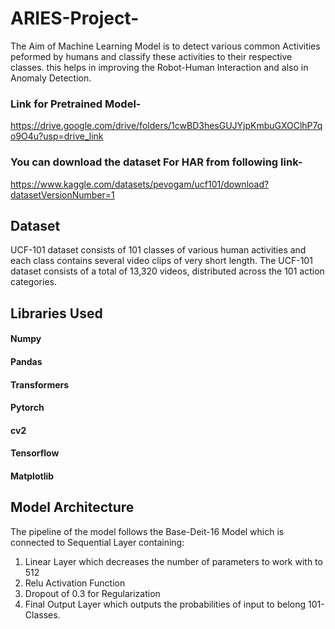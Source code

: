 # ARIES-Project-
The Aim of Machine Learning Model is to detect various common Activities peformed by humans and classify these activities to their respective classes.
this helps in improving the Robot-Human Interaction and also in Anomaly Detection.
### Link for Pretrained Model- 
https://drive.google.com/drive/folders/1cwBD3hesGUJYjpKmbuGXOClhP7qo9O4u?usp=drive_link

### You can download the dataset For HAR from following link-
https://www.kaggle.com/datasets/pevogam/ucf101/download?datasetVersionNumber=1

## Dataset
UCF-101 dataset consists of 101 classes of various human activities and each class contains several video clips of very short length.
The UCF-101 dataset consists of a total of 13,320 videos, distributed across the 101 action categories.

## Libraries Used
#### Numpy 
#### Pandas
#### Transformers
#### Pytorch
#### cv2
#### Tensorflow
#### Matplotlib

## Model Architecture
The pipeline of the model follows the Base-Deit-16 Model which is connected to Sequential Layer containing: <br>
1. Linear Layer which decreases the number of parameters to work with to 512<br>
2. Relu Activation Function
3. Dropout of 0.3 for Regularization
4. Final Output Layer which outputs the probabilities of input to belong 101-Classes.
